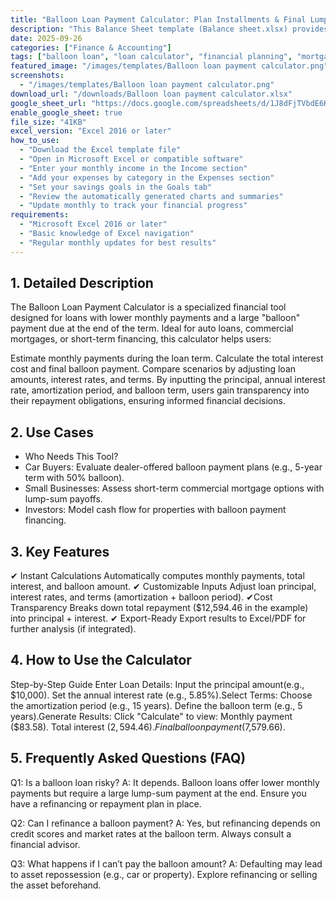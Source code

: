 ```yaml
---
title: "Balloon Loan Payment Calculator: Plan Installments & Final Lump-Sum Payments Effortlessly"
description: "This Balance Sheet template (Balance sheet.xlsx) provides a financial snapshot for FY-2024 and FY-2025, detailing assets, liabilities, and owner’s equity."
date: 2025-09-26
categories: ["Finance & Accounting​"]
tags: ["balloon loan", "loan calculator", "financial planning", "mortgage tools"]
featured_image: "/images/templates/Balloon loan payment calculator.png"
screenshots:
  - "/images/templates/Balloon loan payment calculator.png"
download_url: "/downloads/Balloon loan payment calculator.xlsx"
google_sheet_url: "https://docs.google.com/spreadsheets/d/1J8dFjTVbdE6KNZZkbXrB582T2rdMiZhOoUpEekYicl8/edit?usp=sharing"
enable_google_sheet: true
file_size: "41KB"
excel_version: "Excel 2016 or later"
how_to_use:
  - "Download the Excel template file"
  - "Open in Microsoft Excel or compatible software"
  - "Enter your monthly income in the Income section"
  - "Add your expenses by category in the Expenses section"
  - "Set your savings goals in the Goals tab"
  - "Review the automatically generated charts and summaries"
  - "Update monthly to track your financial progress"
requirements:
  - "Microsoft Excel 2016 or later"
  - "Basic knowledge of Excel navigation"
  - "Regular monthly updates for best results"
---
```



## 1. Detailed Description​
The ​Balloon Loan Payment Calculator​ is a specialized financial tool designed for loans with lower monthly payments and a large "balloon" payment due at the end of the term. Ideal for auto loans, commercial mortgages, or short-term financing, this calculator helps users:

Estimate ​monthly payments​ during the loan term.
Calculate the ​total interest cost​ and ​final balloon payment.
Compare scenarios by adjusting loan amounts, interest rates, and terms.
By inputting the principal, annual interest rate, amortization period, and balloon term, users gain transparency into their repayment obligations, ensuring informed financial decisions.

## ​2. Use Cases​
- ​Who Needs This Tool?​​
- ​Car Buyers: Evaluate dealer-offered balloon payment plans (e.g., 5-year term with 50% balloon).
- ​Small Businesses: Assess short-term commercial mortgage options with lump-sum payoffs.
- ​Investors: Model cash flow for properties with balloon payment financing.
## ​3. Key Features​
✔ ​Instant Calculations​
Automatically computes monthly payments, total interest, and balloon amount.
✔ ​Customizable Inputs​
Adjust loan principal, interest rates, and terms (amortization + balloon period).
✔ ​Cost Transparency​
Breaks down total repayment ($12,594.46 in the example) into principal + interest.
✔ ​Export-Ready​
Export results to Excel/PDF for further analysis (if integrated).

## ​4. How to Use the Calculator​
​Step-by-Step Guide​
​Enter Loan Details:
Input the ​principal amount​ (e.g., $10,000).
Set the ​annual interest rate​ (e.g., 5.85%).
​Select Terms:
Choose the ​amortization period​ (e.g., 15 years).
Define the ​balloon term​ (e.g., 5 years).
​Generate Results:
Click "Calculate" to view:
Monthly payment ($83.58).
Total interest ($2,594.46).
Final balloon payment ($7,579.66).   

## ​5. Frequently Asked Questions (FAQ)​​
​Q1: Is a balloon loan risky?​​
​A: It depends. Balloon loans offer lower monthly payments but require a large lump-sum payment at the end. Ensure you have a refinancing or repayment plan in place.

​Q2: Can I refinance a balloon payment?​​
​A: Yes, but refinancing depends on credit scores and market rates at the balloon term. Always consult a financial advisor.

​Q3: What happens if I can’t pay the balloon amount?​​
​A: Defaulting may lead to asset repossession (e.g., car or property). Explore refinancing or selling the asset beforehand.